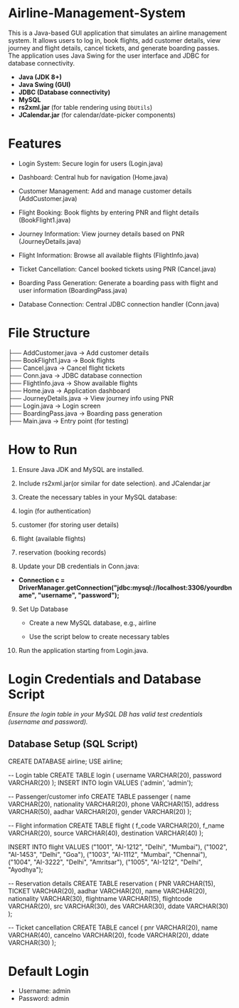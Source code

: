 #  Airline-Management-System
This is a Java-based GUI application that simulates an airline management system. It allows users to log in, book flights, add customer details, view journey and flight details, cancel tickets, and generate boarding passes. The application uses Java Swing for the user interface and JDBC for database connectivity.

- **Java (JDK 8+)**
- **Java Swing (GUI)**
- **JDBC (Database connectivity)**
- **MySQL**
- **rs2xml.jar** (for table rendering using `DbUtils`)
- **JCalendar.jar** (for calendar/date-picker components)

# Features
- Login System: Secure login for users (Login.java)

- Dashboard: Central hub for navigation (Home.java)

- Customer Management: Add and manage customer details (AddCustomer.java)

- Flight Booking: Book flights by entering PNR and flight details (BookFlight1.java)

- Journey Information: View journey details based on PNR (JourneyDetails.java)

- Flight Information: Browse all available flights (FlightInfo.java)

- Ticket Cancellation: Cancel booked tickets using PNR (Cancel.java)

- Boarding Pass Generation: Generate a boarding pass with flight and user information (BoardingPass.java)

- Database Connection: Central JDBC connection handler (Conn.java)

# File Structure

├── AddCustomer.java       -> Add customer details <br>
├── BookFlight1.java       -> Book flights<br>
├── Cancel.java            -> Cancel flight tickets<br>
├── Conn.java              -> JDBC database connection<br>
├── FlightInfo.java        -> Show available flights<br>
├── Home.java              -> Application dashboard<br>
├── JourneyDetails.java    -> View journey info using PNR<br>
├── Login.java             -> Login screen<br>
├── BoardingPass.java      -> Boarding pass generation<br>
├── Main.java              -> Entry point (for testing)<br>

# How to Run

1. Ensure Java JDK and MySQL are installed.

2. Include rs2xml.jar(or similar for date selection). and JCalendar.jar
    
3. Create the necessary tables in your MySQL database:

4. login (for authentication)

5. customer (for storing user details)

6. flight (available flights)

7. reservation (booking records)

8. Update your DB credentials in Conn.java:

- **Connection c = DriverManager.getConnection("jdbc:mysql://localhost:3306/yourdbname", "username", "password");**<br>

9. Set Up Database

   - Create a new MySQL database, e.g., airline

   - Use the script below to create necessary tables

10. Run the application starting from Login.java.

#  Login Credentials and Database Script
*Ensure the login table in your MySQL DB has valid test credentials (username and password).*

## Database Setup (SQL Script)

CREATE DATABASE airline;
USE airline;

-- Login table
CREATE TABLE login (
    username VARCHAR(20),
    password VARCHAR(20)
);
INSERT INTO login VALUES ('admin', 'admin');

-- Passenger/customer info
CREATE TABLE passenger (
    name VARCHAR(20),
    nationality VARCHAR(20),
    phone VARCHAR(15),
    address VARCHAR(50),
    aadhar VARCHAR(20),
    gender VARCHAR(20)
);

-- Flight information
CREATE TABLE flight (
    f_code VARCHAR(20),
    f_name VARCHAR(20),
    source VARCHAR(40),
    destination VARCHAR(40)
);

INSERT INTO flight VALUES
("1001", "AI-1212", "Delhi", "Mumbai"),
("1002", "AI-1453", "Delhi", "Goa"),
("1003", "AI-1112", "Mumbai", "Chennai"),
("1004", "AI-3222", "Delhi", "Amritsar"),
("1005", "AI-1212", "Delhi", "Ayodhya");

-- Reservation details
CREATE TABLE reservation (
    PNR VARCHAR(15),
    TICKET VARCHAR(20),
    aadhar VARCHAR(20),
    name VARCHAR(20),
    nationality VARCHAR(30),
    flightname VARCHAR(15),
    flightcode VARCHAR(20),
    src VARCHAR(30),
    des VARCHAR(30),
    ddate VARCHAR(30)
);

-- Ticket cancellation
CREATE TABLE cancel (
    pnr VARCHAR(20),
    name VARCHAR(40),
    cancelno VARCHAR(20),
    fcode VARCHAR(20),
    ddate VARCHAR(30)
);

# Default Login

- Username: admin
- Password: admin

